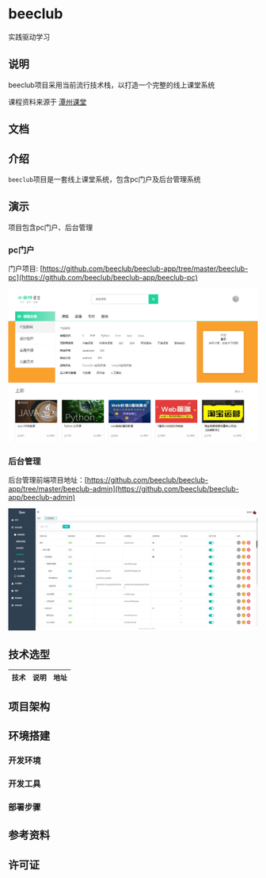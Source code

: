# beeclub
    
   实践驱动学习
    
## 说明
  
   beeclub项目采用当前流行技术栈，以打造一个完整的线上课堂系统
      
   课程资料来源于 [潭州课堂](https://www.shiguangkey.com/)

## 文档
    

## 介绍
   `beeclub`项目是一套线上课堂系统，包含pc门户及后台管理系统

## 演示
   
   项目包含pc门户、后台管理
   ### pc门户
   
   门户项目: [https://github.com/beeclub/beeclub-app/tree/master/beeclub-pc](https://github.com/beeclub/beeclub-app/beeclub-pc)
   
   ![首页](./doc/img/pc-home-1.png)
   
   ### 后台管理
   后台管理前端项目地址：[https://github.com/beeclub/beeclub-app/tree/master/beeclub-admin](https://github.com/beeclub/beeclub-app/beeclub-admin)
   
   ![权限管理](./doc/img/back-permission.png)

## 技术选型

| 技术 | 说明 | 地址      |
| ---- | -----| ----------|
    

## 项目架构


## 环境搭建
### 开发环境


### 开发工具
### 部署步骤


## 参考资料



## 许可证
